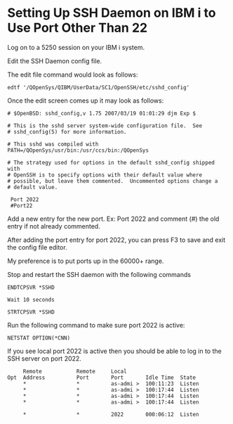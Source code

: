# Setting Up SSH Daemon on IBM i to Use Port Other Than 22

Log on to a 5250 session on your IBM i system. 

Edit the SSH Daemon config file.

The edit file command would look as follows:

```
edtf '/QOpenSys/QIBM/UserData/SC1/OpenSSH/etc/sshd_config'
```

Once the edit screen comes up it may look as follows: 

```
# $OpenBSD: sshd_config,v 1.75 2007/03/19 01:01:29 djm Exp $               
                                                                           
# This is the sshd server system-wide configuration file.  See             
# sshd_config(5) for more information.                                     
                                                                           
# This sshd was compiled with PATH=/QOpenSys/usr/bin:/usr/ccs/bin:/QOpenSys
                                                                           
# The strategy used for options in the default sshd_config shipped with    
# OpenSSH is to specify options with their default value where             
# possible, but leave them commented.  Uncommented options change a        
# default value.                                                           
                                                                           
 Port 2022                                                                 
 #Port22
```
Add a new entry for the new port. Ex: Port 2022 and comment (#) the old entry if not already commented. 

After adding the port entry for port 2022, you can press F3 to save and exit the config file editor.

My preference is to put ports up in the 60000+ range.

Stop and restart the SSH daemon with the following commands

```
ENDTCPSVR *SSHD

Wait 10 seconds

STRTCPSVR *SSHD
```
Run the following command to make sure port 2022 is active:

```NETSTAT OPTION(*CNN) ```

If you see local port 2022 is active then you should be able to log in to the SSH server on port 2022. 

```
     Remote           Remote     Local                        
Opt  Address          Port       Port       Idle Time  State  
     *                *          as-admi >  100:11:23  Listen 
     *                *          as-admi >  100:17:44  Listen 
     *                *          as-admi >  100:17:44  Listen 
     *                *          as-admi >  100:17:44  Listen 

     *                *          2022       000:06:12  Listen 

```
